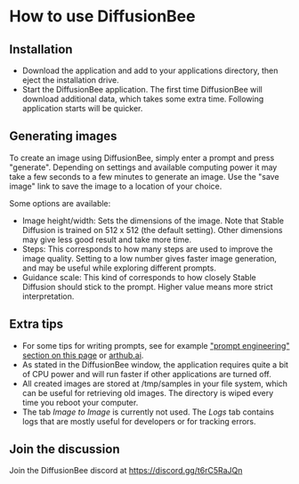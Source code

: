 # How to use DiffusionBee

## Installation

* Download the application and add to your applications directory, then eject the installation drive.
* Start the DiffusionBee application. The first time DiffusionBee will download additional data, which takes some extra time. Following application starts will be quicker.

## Generating images

To create an image using DiffusionBee, simply enter a prompt and press "generate". Depending on settings and available computing power it may take a few seconds to a few minutes to generate an image. Use the "save image" link to save the image to a location of your choice.

Some options are available:

* Image height/width: Sets the dimensions of the image. Note that Stable Diffusion is trained on 512 x 512 (the default setting). Other dimensions may give less good result and take more time.
* Steps: This corresponds to how many steps are used to improve the image quality. Setting to a low number gives faster image generation, and may be useful while exploring different prompts.
* Guidance scale: This kind of corresponds to how closely Stable Diffusion should stick to the prompt. Higher value means more strict interpretation.

## Extra tips

* For some tips for writing prompts, see for example ["prompt engineering" section on this page](https://www.assemblyai.com/blog/how-to-run-stable-diffusion-locally-to-generate-images/) or [arthub.ai](https://arthub.ai).
* As stated in the DiffusionBee window, the application requires quite a bit of CPU power and will run faster if other applications are turned off.
* All created images are stored at /tmp/samples in your file system, which can be useful for retrieving old images. The directory is wiped every time you reboot your computer.
* The tab _Image to Image_ is currently not used. The _Logs_ tab contains logs that are mostly useful for developers or for tracking errors.

## Join the discussion

Join the DiffusionBee discord at https://discord.gg/t6rC5RaJQn
